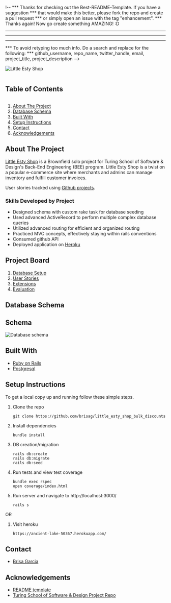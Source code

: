 
!--
*** Thanks for checking out the Best-README-Template. If you have a suggestion
*** that would make this better, please fork the repo and create a pull request
*** or simply open an issue with the tag "enhancement".
*** Thanks again! Now go create something AMAZING! :D
***
***
***
*** To avoid retyping too much info. Do a search and replace for the following:
*** github_username, repo_name, twitter_handle, email, project_title, project_description
-->



<!-- PROJECT SHIELDS -->
<!--
*** I'm using markdown "reference style" links for readability.
*** Reference links are enclosed in brackets [ ] instead of parentheses ( ).
*** See the bottom of this document for the declaration of the reference variables
*** for contributors-url, forks-url, etc. This is an optional, concise syntax you may use.
*** https://www.markdownguide.org/basic-syntax/#reference-style-links
-->


![Little Esty Shop](/public/navbar.png)
<!-- TABLE OF CONTENTS -->
<summary><h2 style="display: inline-block">Table of Contents</h2></summary>
<ol>
  <li><a href="#about-the-project">About The Project</a>
  <li><a href="#database-schema">Database Schema</a></li>
  <li><a href="#built-with">Built With</a>
  <li><a href="#setup-instructions">Setup Instructions</a></li>
  <li><a href="#contact">Contact</a></li>
  <li><a href="#acknowledgements">Acknowledgements</a></li>
</ol>

<!-- ABOUT THE PROJECT -->
## About The Project

[Little Esty Shop](https://ancient-lake-50367.herokuapp.com/) is a Brownfield solo project for Turing School of Software & Design's Back-End Engineering (BEE) program. Little Esty Shop is a twist on a popular e-commerce site where merchants and admins can manage inventory and fulfill customer invoices.

User stories tracked using [Github projects](https://backend.turing.edu/module2/projects/bulk_discounts).


### Skills Developed by Project
* Designed schema with custom rake task for database seeding
* Used advanced ActiveRecord to perform multiple complex database queries
* Utilized advanced routing for efficient and organized routing  
* Practiced MVC concepts, effectively staying within rails conventions
* Consumed github API
* Deployed application on [Heroku](https://powerful-eyrie-55286.herokuapp.com/)

<!-- PROJECT BOARD -->
## Project Board

1. [Database Setup](./doc/db_setup.md)
1. [User Stories](./doc/user_stories.md)
1. [Extensions](./doc/extensions.md)
1. [Evaluation](./doc/evaluation.md)

<!-- DATABBASE SCHEMA -->
## Database Schema

## Schema
![Database schema](https://i.ibb.co/xFpfMXp/Screen-Shot-2021-04-18-at-11-26-40-PM.png)


<!-- BUILT WITH -->
## Built With

* [Ruby on Rails](https://rubyonrails.org/)
* [Postgresql](https://www.postgresql.org/)


<!-- SETUP INSTRUCTIONS -->
## Setup Instructions
To get a local copy up and running follow these simple steps.

1. Clone the repo
   ```
   git clone https://github.com/brisag/little_esty_shop_bulk_discounts
   ```
2. Install dependencies
   ```
   bundle install
   ```
3. DB creation/migration
   ```
   rails db:create
   rails db:migrate
   rails db:seed
   ```
3. Run tests and view test coverage
   ```
   bundle exec rspec
   open coverage/index.html
   ```
4. Run server and navigate to http://localhost:3000/
   ```
   rails s
   ```

OR

1. Visit heroku
   ```
   https://ancient-lake-50367.herokuapp.com/
   ```


<!-- CONTACT -->
## Contact

* [Brisa Garcia](https://github.com/brisag)

<!-- ACKNOWLEDGEMENTS -->
## Acknowledgements

* [README template](https://github.com/othneildrew/Best-README-Template)
* [Turing School of Software & Design Project Repo](https://github.com/turingschool-examples/little-esty-shop)
